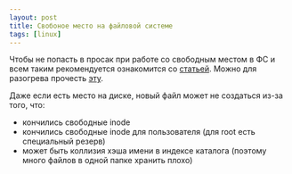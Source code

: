 ```yaml
---
layout: post
title: Свобоное место на файловой системе
tags: [linux]
---
```

Чтобы не попасть в просак при работе со свободным местом в ФС и всем таким рекомендуется ознакомится со [статьей](https://habr.com/ru/company/srg/blog/462967/). Можно для разогрева прочесть [эту](https://habr.com/ru/post/462849/).

Даже если есть место на диске, новый файл может не создаться из-за того, что: 
* кончились свободные inode
* кончились свободные inode для пользователя (для root есть специальный резерв)
* может быть коллизия хэша имени в индексе каталога (поэтому много файлов в одной папке хранить плохо)
